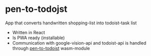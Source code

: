 # pen-to-todojst

App that converts handwritten shopping-list into todoist-task list

- Written in React
- Is PWA ready (installable)
- Communication with google-vision-api and todoist-api is handled through [pen-to-todoist](https://github.com/niilz/pen-to-todoist) wasm-module
